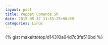 ```yaml
---
layout: post                                                                                                              
title: Puppet Comands.Sh                                                                                                                       
date: 2015-05-17 11:53:25+00:00                                                                                                                        
categories: Linux                                                                                                                
---                                                                                                                              
```


{% gist makeittotop/d14310a64d7c3fe510bd %}                                                                                                           

